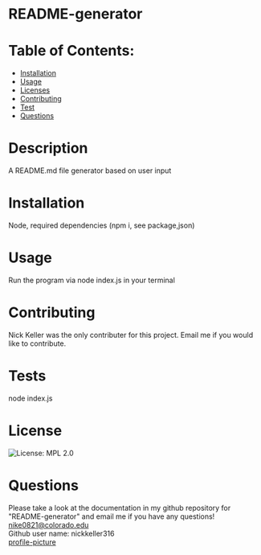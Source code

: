 
  # README-generator
  # Table of Contents:
  - [Installation](#Installation)
  - [Usage](#Usage)
  - [Licenses](#Licenses)
  - [Contributing](#Contributing)
  - [Test](#Test)
  - [Questions](#Questions)             
# Description
A README.md file generator based on user input
# Installation
Node, required dependencies (npm i, see package,json)
# Usage 
Run the program via node index.js in your terminal
# Contributing
Nick Keller was the only contributer for this project. Email me if you would like to contribute.
# Tests
node index.js
# License 
![License: MPL 2.0](https://img.shields.io/badge/License-MPL%202.0-brightgreen.svg)
# Questions 
Please take a look at the documentation in my github repository for "README-generator" 
and email me if you have any questions!
nike0821@colorado.edu <br/>
Github user name: nickkeller316 <br/>
[profile-picture](https://avatars0.githubusercontent.com/u/63823824?v=4=100x)
